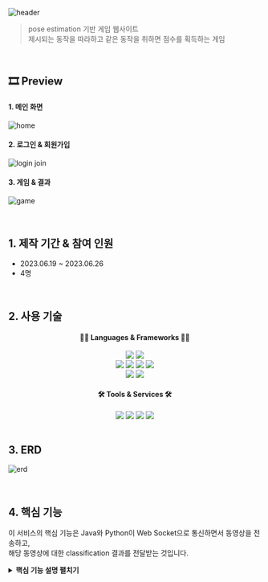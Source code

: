 ![header](https://capsule-render.vercel.app/api?type=Waving&color=auto&height=300&section=header&text=POSE%20GAME&fontSize=90)

>pose estimation 기반 게임 웹사이트  
>제시되는 동작을 따라하고 같은 동작을 취하면 점수를 획득하는 게임

</br>

## 🎞 Preview
#### 1. 메인 화면
![home](https://github.com/EmilyMinjuKim/posegame/assets/65878320/1ef1f350-9424-4ec3-93a6-26594cc4ddec)
#### 2. 로그인 & 회원가입
![login join](https://github.com/EmilyMinjuKim/posegame/assets/65878320/fd6c2150-401d-46eb-bf7d-db585b8867a2)
#### 3. 게임 & 결과
![game](https://github.com/EmilyMinjuKim/posegame/assets/65878320/6069d466-cbb8-466c-bb54-601f3deea038)

</br>

## 1. 제작 기간 & 참여 인원
- 2023.06.19 ~ 2023.06.26
- 4명

</br>

## 2. 사용 기술
<div align="center">
	<h4>🏳️‍🌈 Languages & Frameworks 🏳️‍🌈</h4>
	<img src="https://img.shields.io/badge/Java-007396?style=flat&logo=Java&logoColor=white" />
	<img src="https://img.shields.io/badge/Python-3776AB?style=flat&logo=Python&logoColor=white" /><br>
	<img src="https://img.shields.io/badge/HTML5-E34F26?style=flat&logo=HTML5&logoColor=white" />
	<img src="https://img.shields.io/badge/CSS3-1572B6?style=flat&logo=CSS3&logoColor=white" />
	<img src="https://img.shields.io/badge/JavaScript-F7DF1E?style=flat&logo=JavaScript&logoColor=white" />
	<img src="https://img.shields.io/badge/MySQL-4479A1?style=flat&logo=mysql&logoColor=white" /><br>
	<img src="https://img.shields.io/badge/SpringBoot-6DB33F?style=flat&logo=springboot&logoColor=white" />
	<img src="https://img.shields.io/badge/Thymeleaf-005F0F?style=flat&logo=thymeleaf&logoColor=white" />
	<h4>🛠 Tools & Services 🛠</h4>
	<img src="https://img.shields.io/badge/Git-F05032?style=flat&logo=git&logoColor=white" />
	<img src="https://img.shields.io/badge/Bootstrap-7952B3?style=flat&logo=bootstrap&logoColor=white" />
	<img src="https://img.shields.io/badge/AWS-232F3E?style=flat&logo=amazonaws&logoColor=white" />
	<img src="https://img.shields.io/badge/NCP-03C75A?style=flat&logo=naver&logoColor=white" />
</div>

</br>

## 3. ERD
![erd](https://github.com/EmilyMinjuKim/posegame/assets/65878320/37778ad6-ce65-4464-b608-1d9d8f4c3fd4)

</br>

## 4. 핵심 기능
이 서비스의 핵심 기능은 Java와 Python이 Web Socket으로 통신하면서 동영상을 전송하고,  
해당 동영상에 대한 classification 결과를 전달받는 것입니다.

<details>
<summary><b>핵심 기능 설명 펼치기</b></summary>
</details>
